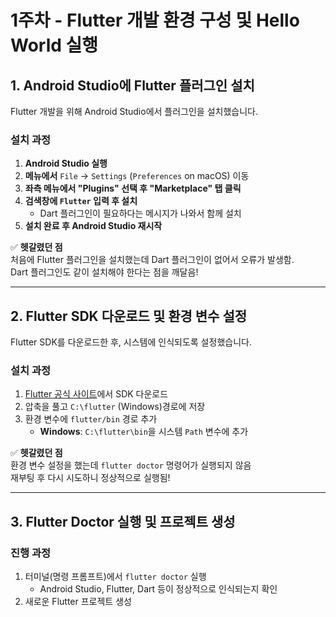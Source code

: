 # 1주차 - Flutter 개발 환경 구성 및 Hello World 실행

## 1. Android Studio에 Flutter 플러그인 설치  
Flutter 개발을 위해 Android Studio에서 플러그인을 설치했습니다.  

### 설치 과정  
1. **Android Studio 실행**  
2. **메뉴에서** `File` → `Settings` (`Preferences` on macOS) 이동  
3. **좌측 메뉴에서 "Plugins" 선택 후 "Marketplace" 탭 클릭**  
4. **검색창에 `Flutter` 입력 후 설치**  
   - Dart 플러그인이 필요하다는 메시지가 나와서 함께 설치  
5. **설치 완료 후 Android Studio 재시작**  

✅ **헷갈렸던 점**  
처음에 Flutter 플러그인을 설치했는데 Dart 플러그인이 없어서 오류가 발생함.  
Dart 플러그인도 같이 설치해야 한다는 점을 깨달음!

---

## 2. Flutter SDK 다운로드 및 환경 변수 설정  
Flutter SDK를 다운로드한 후, 시스템에 인식되도록 설정했습니다.  

###  설치 과정  
1. [Flutter 공식 사이트](https://flutter.dev/docs/get-started/install)에서 SDK 다운로드  
2. 압축을 풀고 `C:\flutter` (Windows)경로에 저장  
3. 환경 변수에 `flutter/bin` 경로 추가  
   - **Windows**: `C:\flutter\bin`을 시스템 `Path` 변수에 추가    

✅ **헷갈렸던 점**  
환경 변수 설정을 했는데 `flutter doctor` 명령어가 실행되지 않음  
재부팅 후 다시 시도하니 정상적으로 실행됨!

---

## 3. Flutter Doctor 실행 및 프로젝트 생성  
### 진행 과정  
1. 터미널(명령 프롬프트)에서 `flutter doctor` 실행  
   - Android Studio, Flutter, Dart 등이 정상적으로 인식되는지 확인  
2. 새로운 Flutter 프로젝트 생성  
